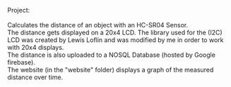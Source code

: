 Project:<br /><br />
Calculates the distance of an object with an HC-SR04 Sensor.<br />
The distance gets displayed on a 20x4 LCD.
The library used for the (I2C) LCD was created by Lewis Loflin and was modified by me in order to work with 20x4 displays.<br />
The distance is also uploaded to a NOSQL Database (hosted by Google firebase).<br />
The website (in the "website" folder) displays a graph of the measured distance over time.<br />
